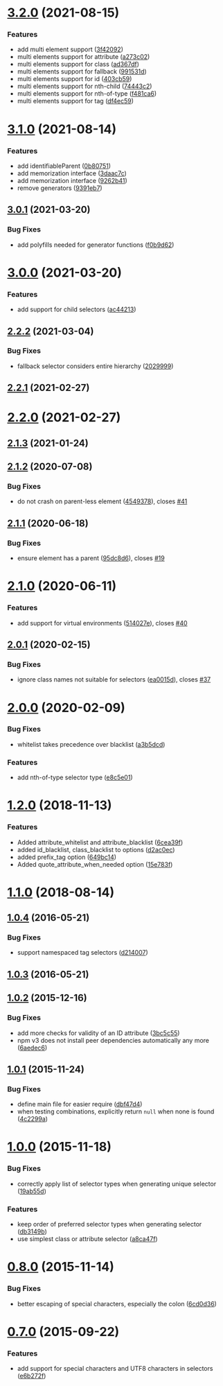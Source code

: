 # [3.2.0](https://github.com/fczbkk/css-selector-generator/compare/v3.1.0...v3.2.0) (2021-08-15)


### Features

* add multi element support ([3f42092](https://github.com/fczbkk/css-selector-generator/commit/3f420923c6309ab4bdec10102bf5ecd846eccc29))
* multi elements support for attribute ([a273c02](https://github.com/fczbkk/css-selector-generator/commit/a273c02d95664835b67a7bce6eef1f592395448c))
* multi elements support for class ([ad367df](https://github.com/fczbkk/css-selector-generator/commit/ad367df3c7788b651cfe61292428ca8cf72901de))
* multi elements support for fallback ([991531d](https://github.com/fczbkk/css-selector-generator/commit/991531d02419eeb8d499761127c813128985667b))
* multi elements support for id ([403cb59](https://github.com/fczbkk/css-selector-generator/commit/403cb59cc28cb64a78eb6b08ef674ae7b602f24d))
* multi elements support for nth-child ([74443c2](https://github.com/fczbkk/css-selector-generator/commit/74443c2c1c96720c63407392d6cd3970c662e264))
* multi elements support for nth-of-type ([f481ca6](https://github.com/fczbkk/css-selector-generator/commit/f481ca6c23c4cd0f2bd0044a0531fa4111e7fc89))
* multi elements support for tag ([df4ec59](https://github.com/fczbkk/css-selector-generator/commit/df4ec5953d3d918c4bedd85f720f19130ba848d8))



# [3.1.0](https://github.com/fczbkk/css-selector-generator/compare/v3.0.1...v3.1.0) (2021-08-14)


### Features

* add identifiableParent ([0b80751](https://github.com/fczbkk/css-selector-generator/commit/0b80751cb747af90536eace339864f541e892010))
* add memorization interface ([3daac7c](https://github.com/fczbkk/css-selector-generator/commit/3daac7c892f9b573f49e5bac19555cadbc324d83))
* add memorization interface ([9262b41](https://github.com/fczbkk/css-selector-generator/commit/9262b410b1175fc9c04d4f2b6004446a6957f958))
* remove generators ([9391eb7](https://github.com/fczbkk/css-selector-generator/commit/9391eb7a4091382cda8a798895a9bace9c8677ab))



## [3.0.1](https://github.com/fczbkk/css-selector-generator/compare/v3.0.0...v3.0.1) (2021-03-20)


### Bug Fixes

* add polyfills needed for generator functions ([f0b9d62](https://github.com/fczbkk/css-selector-generator/commit/f0b9d62df69da9b790d727295b247953e544f919))



# [3.0.0](https://github.com/fczbkk/css-selector-generator/compare/v2.2.2...v3.0.0) (2021-03-20)


### Features

* add support for child selectors ([ac44213](https://github.com/fczbkk/css-selector-generator/commit/ac4421317f5250100e3e5c7529336fcf6c73aab4))



## [2.2.2](https://github.com/fczbkk/css-selector-generator/compare/v2.2.1...v2.2.2) (2021-03-04)


### Bug Fixes

* fallback selector considers entire hierarchy ([2029999](https://github.com/fczbkk/css-selector-generator/commit/2029999d850094aaf55545019e20e05d5c2cfe10))



## [2.2.1](https://github.com/fczbkk/css-selector-generator/compare/v2.2.0...v2.2.1) (2021-02-27)



# [2.2.0](https://github.com/fczbkk/css-selector-generator/compare/v2.1.3...v2.2.0) (2021-02-27)



## [2.1.3](https://github.com/fczbkk/css-selector-generator/compare/v2.1.2...v2.1.3) (2021-01-24)



## [2.1.2](https://github.com/fczbkk/css-selector-generator/compare/v2.1.1...v2.1.2) (2020-07-08)


### Bug Fixes

* do not crash on parent-less element ([4549378](https://github.com/fczbkk/css-selector-generator/commit/4549378677954eba60afa0c92cd5bb098906d556)), closes [#41](https://github.com/fczbkk/css-selector-generator/issues/41)



## [2.1.1](https://github.com/fczbkk/css-selector-generator/compare/v2.1.0...v2.1.1) (2020-06-18)


### Bug Fixes

* ensure element has a parent ([95dc8d6](https://github.com/fczbkk/css-selector-generator/commit/95dc8d67f30cc5bf537a4dd452cf3b6ecb3ac55b)), closes [#19](https://github.com/fczbkk/css-selector-generator/issues/19)



# [2.1.0](https://github.com/fczbkk/css-selector-generator/compare/v2.0.1...v2.1.0) (2020-06-11)


### Features

* add support for virtual environments ([514027e](https://github.com/fczbkk/css-selector-generator/commit/514027e394ce0586e1699233b9f2e82c1c14e8b2)), closes [#40](https://github.com/fczbkk/css-selector-generator/issues/40)



## [2.0.1](https://github.com/fczbkk/css-selector-generator/compare/v2.0.0...v2.0.1) (2020-02-15)


### Bug Fixes

* ignore class names not suitable for selectors ([ea0015d](https://github.com/fczbkk/css-selector-generator/commit/ea0015db2575d0df18b428ac97403ac7c6e1a2e2)), closes [#37](https://github.com/fczbkk/css-selector-generator/issues/37)



# [2.0.0](https://github.com/fczbkk/css-selector-generator/compare/v1.2.0...v2.0.0) (2020-02-09)


### Bug Fixes

* whitelist takes precedence over blacklist ([a3b5dcd](https://github.com/fczbkk/css-selector-generator/commit/a3b5dcd1a74a83ea709e986defcd6b90316ef1dc))


### Features

* add nth-of-type selector type ([e8c5e01](https://github.com/fczbkk/css-selector-generator/commit/e8c5e0113c8911c258ff9e404f44237387bf9cae))



<a name="1.2.0"></a>
# [1.2.0](https://github.com/fczbkk/css-selector-generator/compare/v1.1.0...v1.2.0) (2018-11-13)


### Features

* Added attribute_whitelist and attribute_blacklist ([6cea39f](https://github.com/fczbkk/css-selector-generator/commit/6cea39f))
* added id_blacklist, class_blacklist to options ([d2ac0ec](https://github.com/fczbkk/css-selector-generator/commit/d2ac0ec))
* added prefix_tag option ([649bc14](https://github.com/fczbkk/css-selector-generator/commit/649bc14))
* Added quote_attribute_when_needed option ([15e783f](https://github.com/fczbkk/css-selector-generator/commit/15e783f))



<a name="1.1.0"></a>
# [1.1.0](https://github.com/fczbkk/css-selector-generator/compare/v1.0.4...v1.1.0) (2018-08-14)



<a name="1.0.4"></a>
## [1.0.4](https://github.com/fczbkk/css-selector-generator/compare/v1.0.3...v1.0.4) (2016-05-21)


### Bug Fixes

* support namespaced tag selectors ([d214007](https://github.com/fczbkk/css-selector-generator/commit/d214007))



<a name="1.0.3"></a>
## [1.0.3](https://github.com/fczbkk/css-selector-generator/compare/v1.0.2...v1.0.3) (2016-05-21)



<a name="1.0.2"></a>
## [1.0.2](https://github.com/fczbkk/css-selector-generator/compare/v1.0.1...v1.0.2) (2015-12-16)


### Bug Fixes

* add more checks for validity of an ID attribute ([3bc5c55](https://github.com/fczbkk/css-selector-generator/commit/3bc5c55))
* npm v3 does not install peer dependencies automatically any more ([6aedec6](https://github.com/fczbkk/css-selector-generator/commit/6aedec6))



<a name="1.0.1"></a>
## [1.0.1](https://github.com/fczbkk/css-selector-generator/compare/v1.0.0...v1.0.1) (2015-11-24)


### Bug Fixes

* define main file for easier require ([dbf47d4](https://github.com/fczbkk/css-selector-generator/commit/dbf47d4))
* when testing combinations, explicitly return `null` when none is found ([4c2299a](https://github.com/fczbkk/css-selector-generator/commit/4c2299a))



<a name="1.0.0"></a>
# [1.0.0](https://github.com/fczbkk/css-selector-generator/compare/v0.8.0...v1.0.0) (2015-11-18)


### Bug Fixes

* correctly apply list of selector types when generating unique selector ([19ab55d](https://github.com/fczbkk/css-selector-generator/commit/19ab55d))

### Features

* keep order of preferred selector types when generating selector ([db3149b](https://github.com/fczbkk/css-selector-generator/commit/db3149b))
* use simplest class or attribute selector ([a8ca47f](https://github.com/fczbkk/css-selector-generator/commit/a8ca47f))



<a name="0.8.0"></a>
# [0.8.0](https://github.com/fczbkk/css-selector-generator/compare/v0.7.0...v0.8.0) (2015-11-14)


### Bug Fixes

* better escaping of special characters, especially the colon ([6cd0d36](https://github.com/fczbkk/css-selector-generator/commit/6cd0d36))



<a name="0.7.0"></a>
# [0.7.0](https://github.com/fczbkk/css-selector-generator/compare/v0.6.0...v0.7.0) (2015-09-22)


### Features

* add support for special characters and UTF8 characters in selectors ([e6b272f](https://github.com/fczbkk/css-selector-generator/commit/e6b272f))



